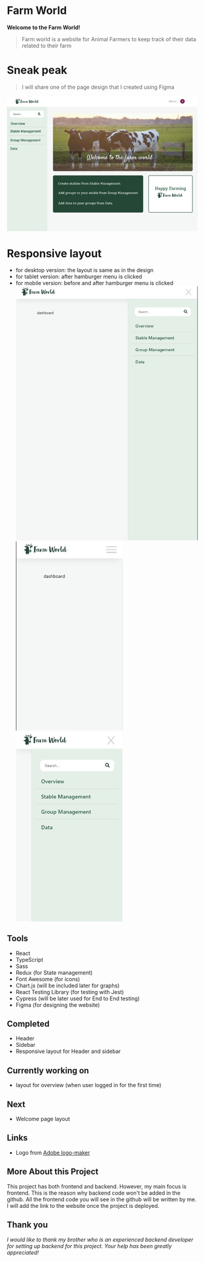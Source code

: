 # Farm World 
**Welcome to the Farm World!**
> Farm world is a website for Animal Farmers to keep track of their data related to their farm


# Sneak peak
> I will share one of the page design that I created using Figma

![farm world website](/public/assets/farmWebsite.jpg)

# Responsive layout
- for desktop version: the layout is same as in the design
- for tablet version: after hamburger menu is clicked
- for mobile version: before and after hamburger menu is clicked
![tablet version](/public/assets/sidebarTablet.jpg)
![mobile version](/public/assets/sidebarMobileOff.jpg) ![mobile version](/public/assets/sidebarMobile.jpg)


## Tools
- React
- TypeScript
- Sass
- Redux (for State management)
- Font Awesome (for icons)
- Chart.js (will be included later for graphs)
- React Testing Library (for testing with Jest)
- Cypress (will be later used for End to End testing)
- Figma (for designing the website)

## Completed 
- Header 
- Sidebar
- Responsive layout for Header and sidebar

## Currently working on
- layout for overview (when user logged in for the first time)

## Next
-  Welcome page layout

## Links
- Logo from [Adobe logo-maker](https://express.adobe.com/express-apps/logo-maker/)

## More About this Project
This project has both frontend and backend. However, my main focus is frontend. This is the reason why backend code won't be added in the github. All the frontend code you will see in the github will be written by me. I will add the link to the website once the project is deployed.

## Thank you
*I would like to thank my brother who is an experienced backend developer for setting up backend for this project. Your help has been greatly appreciated!*




